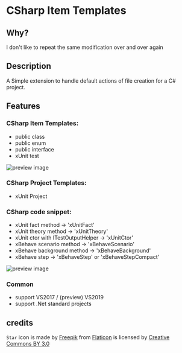 # CSharp Item Templates

## Why?
I don't like to repeat the same modification over and over again

## Description
A Simple extension to handle default actions of file creation for a C# project.

## Features

### CSharp Item Templates:
- public class
- public enum
- public interface
- xUnit test

![preview image](https://raw.githubusercontent.com/bqstony/CSharpItemTemplates/master/CSharpItemTemplates/PreviewCSharpItemTemplates.png)

### CSharp Project Templates:
- xUnit Project

### CSharp code snippet:
- xUnit fact method -> 'xUnitFact'
- xUnit theory method -> 'xUnitTheory'
- xUnit ctor with ITestOutputHelper -> 'xUnitCtor'
- xBehave scenario method -> 'xBehaveScenario'
- xBehave background method -> 'xBehaveBackground'
- xBehave step -> 'xBehaveStep' or 'xBehaveStepCompact'

![preview image](https://raw.githubusercontent.com/bqstony/CSharpItemTemplates/master/CSharpItemTemplates/PreviewCSharpCodeSnippets.png)

### Common
- support VS2017 / (preview) VS2019
- support .Net standard projects

## credits
`Star` icon is made by [Freepik](http://www.freepik.com) from [Flaticon](https://www.flaticon.com/) is licensed by [Creative Commons BY 3.0](http://creativecommons.org/licenses/by/3.0/) 